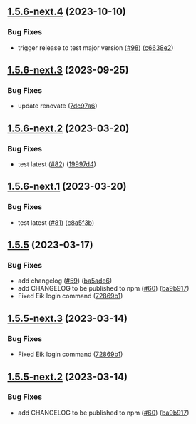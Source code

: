 ## [1.5.6-next.4](https://github.com/warp-ds/release-playground/compare/v1.5.6-next.3...v1.5.6-next.4) (2023-10-10)


### Bug Fixes

* trigger release to test major version ([#98](https://github.com/warp-ds/release-playground/issues/98)) ([c6638e2](https://github.com/warp-ds/release-playground/commit/c6638e25d17bf1824565075330ff4c176e6536b6))

## [1.5.6-next.3](https://github.com/warp-ds/release-playground/compare/v1.5.6-next.2...v1.5.6-next.3) (2023-09-25)


### Bug Fixes

* update renovate ([7dc97a6](https://github.com/warp-ds/release-playground/commit/7dc97a642bff3b35dea357c9e156c6b17385022e))

## [1.5.6-next.2](https://github.com/warp-ds/release-playground/compare/v1.5.6-next.1...v1.5.6-next.2) (2023-03-20)


### Bug Fixes

* test latest ([#82](https://github.com/warp-ds/release-playground/issues/82)) ([19997d4](https://github.com/warp-ds/release-playground/commit/19997d4b0b28a76bc27ac11652551fac71cd5d9d))

## [1.5.6-next.1](https://github.com/warp-ds/release-playground/compare/v1.5.5...v1.5.6-next.1) (2023-03-20)


### Bug Fixes

* test latest ([#81](https://github.com/warp-ds/release-playground/issues/81)) ([c8a5f3b](https://github.com/warp-ds/release-playground/commit/c8a5f3b6c24d30339024c4402dce994144552f3b))

## [1.5.5](https://github.com/warp-ds/release-playground/compare/v1.5.4...v1.5.5) (2023-03-17)


### Bug Fixes

* add changelog ([#59](https://github.com/warp-ds/release-playground/issues/59)) ([ba5ade6](https://github.com/warp-ds/release-playground/commit/ba5ade6da2d949f9eaf2d7cbbac44f49ecf4ac81))
* add CHANGELOG to be published to npm ([#60](https://github.com/warp-ds/release-playground/issues/60)) ([ba9b917](https://github.com/warp-ds/release-playground/commit/ba9b9173989e57f5995ca366efa88f650cf044f2))
* Fixed Eik login command ([72869b1](https://github.com/warp-ds/release-playground/commit/72869b1b9bb9eeabd80ae2f3432decc14ff30b6e))

## [1.5.5-next.3](https://github.com/warp-ds/release-playground/compare/v1.5.5-next.2...v1.5.5-next.3) (2023-03-14)


### Bug Fixes

* Fixed Eik login command ([72869b1](https://github.com/warp-ds/release-playground/commit/72869b1b9bb9eeabd80ae2f3432decc14ff30b6e))

## [1.5.5-next.2](https://github.com/warp-ds/release-playground/compare/v1.5.5-next.1...v1.5.5-next.2) (2023-03-14)


### Bug Fixes

* add CHANGELOG to be published to npm ([#60](https://github.com/warp-ds/release-playground/issues/60)) ([ba9b917](https://github.com/warp-ds/release-playground/commit/ba9b9173989e57f5995ca366efa88f650cf044f2))
